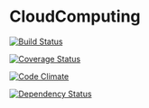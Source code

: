 CloudComputing
==============
[![Build Status](https://travis-ci.org/Thu-SaaS-CloudComputing/CloudComputing.png?branch=master)](https://travis-ci.org/Thu-SaaS-CloudComputing/CloudComputing)

[![Coverage Status](https://coveralls.io/repos/Thu-SaaS-CloudComputing/CloudComputing/badge.png)](https://coveralls.io/r/Thu-SaaS-CloudComputing/CloudComputing)

[![Code Climate](https://codeclimate.com/github/Thu-SaaS-CloudComputing/CloudComputing.png)](https://codeclimate.com/github/Thu-SaaS-CloudComputing/CloudComputing)

[![Dependency Status](https://gemnasium.com/Thu-SaaS-CloudComputing/CloudComputing.png)](https://gemnasium.com/Thu-SaaS-CloudComputing/CloudComputing)
